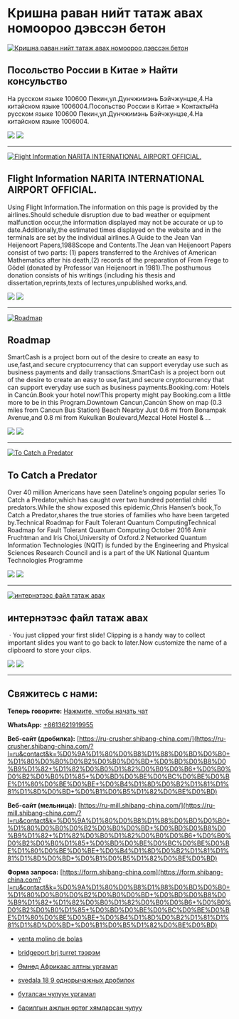 # Кришна раван нийт татаж авах номоороо дэвссэн бетон

<a href="https://swt.shibang-china.com/?l=ru&img&k=%D0%9A%D1%80%D0%B8%D1%88%D0%BD%D0%B0+%D1%80%D0%B0%D0%B2%D0%B0%D0%BD+%D0%BD%D0%B8%D0%B9%D1%82+%D1%82%D0%B0%D1%82%D0%B0%D0%B6+%D0%B0%D0%B2%D0%B0%D1%85+%D0%BD%D0%BE%D0%BC%D0%BE%D0%BE%D1%80%D0%BE%D0%BE+%D0%B4%D1%8D%D0%B2%D1%81%D1%81%D1%8D%D0%BD+%D0%B1%D0%B5%D1%82%D0%BE%D0%BD" target="_blank">![Кришна раван нийт татаж авах номоороо дэвссэн бетон](http://static.shibang-china.com/all-800x300/101.jpg)</a>

## Посольство России в Китае &#187; Найти консульство
На русском языке 100600 Пекин,ул.Дунчжимэнь Бэйчжунцзе,4.На китайском языке 1006004.Посольство России в Китае &#187; КонтактыНа русском языке 100600 Пекин,ул.Дунчжимэнь Бэйчжунцзе,4.На китайском языке 1006004.


<a href="https://whatsapp.shibangsoft.com/WhatsApp.php" target="_blank" title="WhatsApp">![](http://static.shibang-china.com/icon/whatsapp.png)</a> <a href="https://swt.shibang-china.com/?l=ru&icon&k=%D0%9A%D1%80%D0%B8%D1%88%D0%BD%D0%B0+%D1%80%D0%B0%D0%B2%D0%B0%D0%BD+%D0%BD%D0%B8%D0%B9%D1%82+%D1%82%D0%B0%D1%82%D0%B0%D0%B6+%D0%B0%D0%B2%D0%B0%D1%85+%D0%BD%D0%BE%D0%BC%D0%BE%D0%BE%D1%80%D0%BE%D0%BE+%D0%B4%D1%8D%D0%B2%D1%81%D1%81%D1%8D%D0%BD+%D0%B1%D0%B5%D1%82%D0%BE%D0%BD" target="_blank">![](http://static.shibang-china.com/icon/chat-ru.png)</a>

---

<a href="https://swt.shibang-china.com/?l=ru&img&k=%D0%9A%D1%80%D0%B8%D1%88%D0%BD%D0%B0+%D1%80%D0%B0%D0%B2%D0%B0%D0%BD+%D0%BD%D0%B8%D0%B9%D1%82+%D1%82%D0%B0%D1%82%D0%B0%D0%B6+%D0%B0%D0%B2%D0%B0%D1%85+%D0%BD%D0%BE%D0%BC%D0%BE%D0%BE%D1%80%D0%BE%D0%BE+%D0%B4%D1%8D%D0%B2%D1%81%D1%81%D1%8D%D0%BD+%D0%B1%D0%B5%D1%82%D0%BE%D0%BD" target="_blank">![Flight Information NARITA INTERNATIONAL AIRPORT OFFICIAL.](http://static.shibang-china.com/all-800x300/119.jpg)</a>

## Flight Information NARITA INTERNATIONAL AIRPORT OFFICIAL.
Using Flight Information.The information on this page is provided by the airlines.Should schedule disruption due to bad weather or equipment malfunction occur,the information displayed may not be accurate or up to date.Additionally,the estimated times displayed on the website and in the terminals are set by the individual airlines.A Guide to the Jean Van Heijenoort Papers,1988Scope and Contents.The Jean van Heijenoort Papers consist of two parts: (1) papers transferred to the Archives of American Mathematics after his death,(2) records of the preparation of From Frege to G&#246;del (donated by Professor van Heijenoort in 1981).The posthumous donation consists of his writings (including his thesis and dissertation,reprints,texts of lectures,unpublished works,and.


<a href="https://whatsapp.shibangsoft.com/WhatsApp.php" target="_blank" title="WhatsApp">![](http://static.shibang-china.com/icon/whatsapp.png)</a> <a href="https://swt.shibang-china.com/?l=ru&icon&k=%D0%9A%D1%80%D0%B8%D1%88%D0%BD%D0%B0+%D1%80%D0%B0%D0%B2%D0%B0%D0%BD+%D0%BD%D0%B8%D0%B9%D1%82+%D1%82%D0%B0%D1%82%D0%B0%D0%B6+%D0%B0%D0%B2%D0%B0%D1%85+%D0%BD%D0%BE%D0%BC%D0%BE%D0%BE%D1%80%D0%BE%D0%BE+%D0%B4%D1%8D%D0%B2%D1%81%D1%81%D1%8D%D0%BD+%D0%B1%D0%B5%D1%82%D0%BE%D0%BD" target="_blank">![](http://static.shibang-china.com/icon/chat-ru.png)</a>

---

<a href="https://swt.shibang-china.com/?l=ru&img&k=%D0%9A%D1%80%D0%B8%D1%88%D0%BD%D0%B0+%D1%80%D0%B0%D0%B2%D0%B0%D0%BD+%D0%BD%D0%B8%D0%B9%D1%82+%D1%82%D0%B0%D1%82%D0%B0%D0%B6+%D0%B0%D0%B2%D0%B0%D1%85+%D0%BD%D0%BE%D0%BC%D0%BE%D0%BE%D1%80%D0%BE%D0%BE+%D0%B4%D1%8D%D0%B2%D1%81%D1%81%D1%8D%D0%BD+%D0%B1%D0%B5%D1%82%D0%BE%D0%BD" target="_blank">![Roadmap](http://static.shibang-china.com/all-800x300/162.jpg)</a>

## Roadmap
SmartCash is a project born out of the desire to create an easy to use,fast,and secure cryptocurrency that can support everyday use such as business payments and daily transactions.SmartCash is a project born out of the desire to create an easy to use,fast,and secure cryptocurrency that can support everyday use such as business payments.Booking.com: Hotels in Canc&#250;n.Book your hotel now!This property might pay Booking.com a little more to be in this Program.Downtown Cancun,Canc&#250;n Show on map (0.3 miles from Cancun Bus Station) Beach Nearby Just 0.6 mi from Bonampak Avenue,and 0.8 mi from Kukulkan Boulevard,Mezcal Hotel Hostel &amp; …


<a href="https://whatsapp.shibangsoft.com/WhatsApp.php" target="_blank" title="WhatsApp">![](http://static.shibang-china.com/icon/whatsapp.png)</a> <a href="https://swt.shibang-china.com/?l=ru&icon&k=%D0%9A%D1%80%D0%B8%D1%88%D0%BD%D0%B0+%D1%80%D0%B0%D0%B2%D0%B0%D0%BD+%D0%BD%D0%B8%D0%B9%D1%82+%D1%82%D0%B0%D1%82%D0%B0%D0%B6+%D0%B0%D0%B2%D0%B0%D1%85+%D0%BD%D0%BE%D0%BC%D0%BE%D0%BE%D1%80%D0%BE%D0%BE+%D0%B4%D1%8D%D0%B2%D1%81%D1%81%D1%8D%D0%BD+%D0%B1%D0%B5%D1%82%D0%BE%D0%BD" target="_blank">![](http://static.shibang-china.com/icon/chat-ru.png)</a>

---

<a href="https://swt.shibang-china.com/?l=ru&img&k=%D0%9A%D1%80%D0%B8%D1%88%D0%BD%D0%B0+%D1%80%D0%B0%D0%B2%D0%B0%D0%BD+%D0%BD%D0%B8%D0%B9%D1%82+%D1%82%D0%B0%D1%82%D0%B0%D0%B6+%D0%B0%D0%B2%D0%B0%D1%85+%D0%BD%D0%BE%D0%BC%D0%BE%D0%BE%D1%80%D0%BE%D0%BE+%D0%B4%D1%8D%D0%B2%D1%81%D1%81%D1%8D%D0%BD+%D0%B1%D0%B5%D1%82%D0%BE%D0%BD" target="_blank">![To Catch a Predator](http://static.shibang-china.com/all-800x300/1195.jpg)</a>

## To Catch a Predator
Over 40 million Americans have seen Dateline’s ongoing popular series To Catch a Predator,which has caught over two hundred potential child predators.While the show exposed this epidemic,Chris Hansen’s book,To Catch a Predator,shares the true stories of families who have been targeted by.Technical Roadmap for Fault Tolerant Quantum ComputingTechnical Roadmap for Fault Tolerant Quantum Computing October 2016 Amir Fruchtman and Iris Choi,University of Oxford.2 Networked Quantum Information Technologies (NQIT) is funded by the Engineering and Physical Sciences Research Council and is a part of the UK National Quantum Technologies Programme


<a href="https://whatsapp.shibangsoft.com/WhatsApp.php" target="_blank" title="WhatsApp">![](http://static.shibang-china.com/icon/whatsapp.png)</a> <a href="https://swt.shibang-china.com/?l=ru&icon&k=%D0%9A%D1%80%D0%B8%D1%88%D0%BD%D0%B0+%D1%80%D0%B0%D0%B2%D0%B0%D0%BD+%D0%BD%D0%B8%D0%B9%D1%82+%D1%82%D0%B0%D1%82%D0%B0%D0%B6+%D0%B0%D0%B2%D0%B0%D1%85+%D0%BD%D0%BE%D0%BC%D0%BE%D0%BE%D1%80%D0%BE%D0%BE+%D0%B4%D1%8D%D0%B2%D1%81%D1%81%D1%8D%D0%BD+%D0%B1%D0%B5%D1%82%D0%BE%D0%BD" target="_blank">![](http://static.shibang-china.com/icon/chat-ru.png)</a>

---

<a href="https://swt.shibang-china.com/?l=ru&img&k=%D0%9A%D1%80%D0%B8%D1%88%D0%BD%D0%B0+%D1%80%D0%B0%D0%B2%D0%B0%D0%BD+%D0%BD%D0%B8%D0%B9%D1%82+%D1%82%D0%B0%D1%82%D0%B0%D0%B6+%D0%B0%D0%B2%D0%B0%D1%85+%D0%BD%D0%BE%D0%BC%D0%BE%D0%BE%D1%80%D0%BE%D0%BE+%D0%B4%D1%8D%D0%B2%D1%81%D1%81%D1%8D%D0%BD+%D0%B1%D0%B5%D1%82%D0%BE%D0%BD" target="_blank">![интернэтээс файл татаж авах](http://static.shibang-china.com/all-800x300/586.jpg)</a>

## интернэтээс файл татаж авах
&nbsp;&#0183;&#32;You just clipped your first slide! Clipping is a handy way to collect important slides you want to go back to later.Now customize the name of a clipboard to store your clips.

<a href="https://whatsapp.shibangsoft.com/WhatsApp.php" target="_blank" title="WhatsApp">![](http://static.shibang-china.com/icon/whatsapp.png)</a> <a href="https://swt.shibang-china.com/?l=ru&icon&k=%D0%9A%D1%80%D0%B8%D1%88%D0%BD%D0%B0+%D1%80%D0%B0%D0%B2%D0%B0%D0%BD+%D0%BD%D0%B8%D0%B9%D1%82+%D1%82%D0%B0%D1%82%D0%B0%D0%B6+%D0%B0%D0%B2%D0%B0%D1%85+%D0%BD%D0%BE%D0%BC%D0%BE%D0%BE%D1%80%D0%BE%D0%BE+%D0%B4%D1%8D%D0%B2%D1%81%D1%81%D1%8D%D0%BD+%D0%B1%D0%B5%D1%82%D0%BE%D0%BD" target="_blank">![](http://static.shibang-china.com/icon/chat-ru.png)</a>

---
## Свяжитесь с нами:

**Теперь говорите:** [Нажмите, чтобы начать чат](https://swt.shibang-china.com?l=ru&contact&k=%D0%9A%D1%80%D0%B8%D1%88%D0%BD%D0%B0+%D1%80%D0%B0%D0%B2%D0%B0%D0%BD+%D0%BD%D0%B8%D0%B9%D1%82+%D1%82%D0%B0%D1%82%D0%B0%D0%B6+%D0%B0%D0%B2%D0%B0%D1%85+%D0%BD%D0%BE%D0%BC%D0%BE%D0%BE%D1%80%D0%BE%D0%BE+%D0%B4%D1%8D%D0%B2%D1%81%D1%81%D1%8D%D0%BD+%D0%B1%D0%B5%D1%82%D0%BE%D0%BD)

**WhatsApp:**  [+8613621919955](https://whatsapp.shibangsoft.com/WhatsApp.php)

**Веб-сайт (дробилка):** [https://ru-crusher.shibang-china.com/](https://ru-crusher.shibang-china.com/?l=ru&contact&k=%D0%9A%D1%80%D0%B8%D1%88%D0%BD%D0%B0+%D1%80%D0%B0%D0%B2%D0%B0%D0%BD+%D0%BD%D0%B8%D0%B9%D1%82+%D1%82%D0%B0%D1%82%D0%B0%D0%B6+%D0%B0%D0%B2%D0%B0%D1%85+%D0%BD%D0%BE%D0%BC%D0%BE%D0%BE%D1%80%D0%BE%D0%BE+%D0%B4%D1%8D%D0%B2%D1%81%D1%81%D1%8D%D0%BD+%D0%B1%D0%B5%D1%82%D0%BE%D0%BD)

**Веб-сайт (мельница):** [https://ru-mill.shibang-china.com/](https://ru-mill.shibang-china.com/?l=ru&contact&k=%D0%9A%D1%80%D0%B8%D1%88%D0%BD%D0%B0+%D1%80%D0%B0%D0%B2%D0%B0%D0%BD+%D0%BD%D0%B8%D0%B9%D1%82+%D1%82%D0%B0%D1%82%D0%B0%D0%B6+%D0%B0%D0%B2%D0%B0%D1%85+%D0%BD%D0%BE%D0%BC%D0%BE%D0%BE%D1%80%D0%BE%D0%BE+%D0%B4%D1%8D%D0%B2%D1%81%D1%81%D1%8D%D0%BD+%D0%B1%D0%B5%D1%82%D0%BE%D0%BD)

**Форма запроса:** [https://form.shibang-china.com](https://form.shibang-china.com?l=ru&contact&k=%D0%9A%D1%80%D0%B8%D1%88%D0%BD%D0%B0+%D1%80%D0%B0%D0%B2%D0%B0%D0%BD+%D0%BD%D0%B8%D0%B9%D1%82+%D1%82%D0%B0%D1%82%D0%B0%D0%B6+%D0%B0%D0%B2%D0%B0%D1%85+%D0%BD%D0%BE%D0%BC%D0%BE%D0%BE%D1%80%D0%BE%D0%BE+%D0%B4%D1%8D%D0%B2%D1%81%D1%81%D1%8D%D0%BD+%D0%B1%D0%B5%D1%82%D0%BE%D0%BD)

* [venta molino de bolas](../126/venta%20molino%20de%20bolas.md)

* [bridgeport brj turret тээрэм](../128/bridgeport%20brj%20turret%20%D1%82%D1%8D%D1%8D%D1%80%D1%8D%D0%BC.md)

* [Өмнөд Африкаас алтны ургамал](../128/%D3%A8%D0%BC%D0%BD%D3%A9%D0%B4%20%D0%90%D1%84%D1%80%D0%B8%D0%BA%D0%B0%D0%B0%D1%81%20%D0%B0%D0%BB%D1%82%D0%BD%D1%8B%20%D1%83%D1%80%D0%B3%D0%B0%D0%BC%D0%B0%D0%BB.md)

* [svedala 18 9 однорычажных дробилок](../126/svedala%2018%209%20%D0%BE%D0%B4%D0%BD%D0%BE%D1%80%D1%8B%D1%87%D0%B0%D0%B6%D0%BD%D1%8B%D1%85%20%D0%B4%D1%80%D0%BE%D0%B1%D0%B8%D0%BB%D0%BE%D0%BA.md)

* [буталсан чулуун ургамал](../129/%D0%B1%D1%83%D1%82%D0%B0%D0%BB%D1%81%D0%B0%D0%BD%20%D1%87%D1%83%D0%BB%D1%83%D1%83%D0%BD%20%D1%83%D1%80%D0%B3%D0%B0%D0%BC%D0%B0%D0%BB.md)

* [барилгын ажлын өртөг хямдарсан чулуу](../129/%D0%B1%D0%B0%D1%80%D0%B8%D0%BB%D0%B3%D1%8B%D0%BD%20%D0%B0%D0%B6%D0%BB%D1%8B%D0%BD%20%D3%A9%D1%80%D1%82%D3%A9%D0%B3%20%D1%85%D1%8F%D0%BC%D0%B4%D0%B0%D1%80%D1%81%D0%B0%D0%BD%20%D1%87%D1%83%D0%BB%D1%83%D1%83.md)